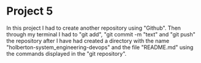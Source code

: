 # Project 5

In this project I had to create another repository using "Github". Then through my terminal I had to "git add", "git commit -m "text" and "git push" the repository after I have had created a directory with the name "holberton-system_engineering-devops" and the file "README.md" using the commands displayed in the "git repository".
